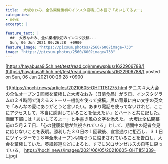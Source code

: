 ```yaml
---
title:  大坂なおみ、全仏棄権後初のインスタ投稿…日本語で「あいしてるよー」  
categories:
- news
excerpt: |
  
feature_text: |
  ##  大坂なおみ、全仏棄権後初のインスタ投稿...
  Sun, 06 Jun 2021 00:26:28  +0900
feature_image: "https://picsum.photos/2560/600?image=733"
image: "https://picsum.photos/2560/600?image=733"
---
```


[https://hayabusa9.5ch.net/test/read.cgi/mnewsplus/1622906788/](https://hayabusa9.5ch.net/test/read.cgi/mnewsplus/1622906788/)
posted on Sun, 06 Jun 2021 00:26:28  +0900

<!--more-->

![](https://hochi.news/articles/20210605-OHT1T51275.html テニス４大大会の全仏オープン２回戦を棄権した大坂なおみ（日清食品）が５日、インスタグラムの２４時間で消えるストーリー機能を使って投稿。黒い背景に白い文字の英文で「みんなの愛にありがとうと言いたい。あまり電話を使ってないけれど、ここにアクセスして、本当に感謝していることを伝えたい」とハートと共に記した。画面下部には「あいしてるよー」と手書き風の文字を添えた。 大坂は全仏開幕前の５月２７日、「心の健康状態が無視されている」として、期間中の記者会見に応じないことを表明。勝利した３０日の１回戦後、宣言通りに拒否し、３１日にツイッターで１８年全米オープン以降うつに悩まされていることを告白し、大会を棄権していた。英紙報道などによると、すでに米ロサンゼルスの自宅に戻っている。 https://hochi.news/images/2021/06/05/20210605-OHT1I51339-L.jpg)
